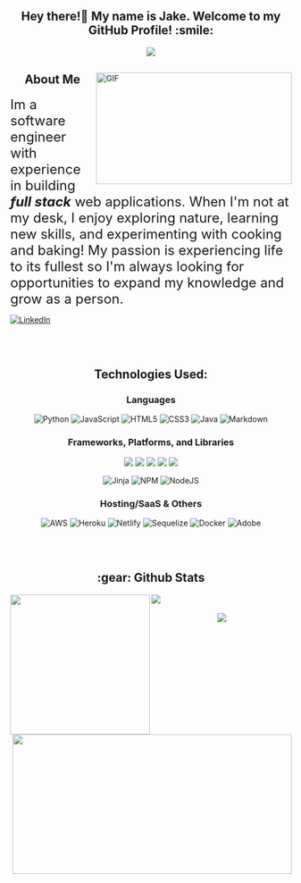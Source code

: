 <!-- thnx kelly :) -->
<h2 align="center">
  Hey there!👋 My name is Jake. Welcome to my GitHub Profile! :smile:
</h2>

<p align="center">
  <a href="https://git.io/typing-svg"><img src="https://readme-typing-svg.demolab.com?font=Rubik&pause=1000&size=30&color=            FFF325&center=true&vCenter=true&width=475&lines=Full+Stack+Web+Developer;Software+Development+Engineer;Jake+Matillano" "alt="Typing SVG" /></a>
</p>

<!-- HEY YOU! SINCE YOU'RE HERE, WHY NOT STAR THIS REPO :) OK BYE -->

<div>
  <img align="right"  alt="GIF" src="https://media4.giphy.com/media/qgQUggAC3Pfv687qPC/giphy.gif" height="200" width="350" />
  <h2 align="center">About Me</h2>

  <font size="5">Im a software engineer with experience in building ***full stack*** web applications. When I'm not at my desk, I enjoy exploring nature, learning new    skills, and experimenting with cooking and baking! My passion is experiencing life to its fullest so I'm always looking for opportunities to expand my knowledge and    grow as a person.</font>
    
  <a href="https://www.linkedin.com/in/jake-matillano-b141811a3?lipi=urn%3Ali%3Apage%3Ad_flagship3_profile_view_base_contact_details%3BzX56GhFSQHyow%2Fn6BfTVig%3D%3D" target="_blank">![LinkedIn](https://img.shields.io/badge/linkedin-%230077B5.svg?style=for-the-badge&logo=linkedin&logoColor=white)</a>

</div>
  
<br/>
<br/>

<h2 align="center">Technologies Used:</h2>

<div>
  <div align="center">
    <h3>Languages</h3>
  
![Python](https://img.shields.io/badge/python-3670A0?style=for-the-badge&logo=python&logoColor=ffdd54)
![JavaScript](https://img.shields.io/badge/javascript-%23323330.svg?style=for-the-badge&logo=javascript&logoColor=%23F7DF1E)
![HTML5](https://img.shields.io/badge/html5-%23E34F26.svg?style=for-the-badge&logo=html5&logoColor=white)
![CSS3](https://img.shields.io/badge/css3-%231572B6.svg?style=for-the-badge&logo=css3&logoColor=white)
![Java](https://img.shields.io/badge/java-%23ED8B00.svg?style=for-the-badge&logo=java&logoColor=white)
![Markdown](https://img.shields.io/badge/markdown-%23000000.svg?style=for-the-badge&logo=markdown&logoColor=white)
  
  </div>

<!-- shields badges fpr reference
database
![MySQL](https://img.shields.io/badge/mysql-%2300f.svg?style=for-the-badge&logo=mysql&logoColor=white)
![SQLite](https://img.shields.io/badge/sqlite-%2307405e.svg?style=for-the-badge&logo=sqlite&logoColor=white)
design
![Adobe](https://img.shields.io/badge/adobe-%23FF0000.svg?style=for-the-badge&logo=adobe&logoColor=white)
 Frameworks, Platforms and Libraries
![Express.js](https://img.shields.io/badge/express.js-%23404d59.svg?style=for-the-badge&logo=express&logoColor=%2361DAFB)
![Flask](https://img.shields.io/badge/flask-%23000.svg?style=for-the-badge&logo=flask&logoColor=white)
![Jinja](https://img.shields.io/badge/jinja-white.svg?style=for-the-badge&logo=jinja&logoColor=black)
![NPM](https://img.shields.io/badge/NPM-%23000000.svg?style=for-the-badge&logo=npm&logoColor=white)
![NodeJS](https://img.shields.io/badge/node.js-6DA55F?style=for-the-badge&logo=node.js&logoColor=white)
![React](https://img.shields.io/badge/react-%2320232a.svg?style=for-the-badge&logo=react&logoColor=%2361DAFB)
![Redux](https://img.shields.io/badge/redux-%23593d88.svg?style=for-the-badge&logo=redux&logoColor=white)
hosting/SaaS
![AWS](https://img.shields.io/badge/AWS-%23FF9900.svg?style=for-the-badge&logo=amazon-aws&logoColor=white)
![Heroku](https://img.shields.io/badge/heroku-%23430098.svg?style=for-the-badge&logo=heroku&logoColor=white)
![Netlify](https://img.shields.io/badge/netlify-%23000000.svg?style=for-the-badge&logo=netlify&logoColor=#00C7B7)
languages
![HTML5](https://img.shields.io/badge/html5-%23E34F26.svg?style=for-the-badge&logo=html5&logoColor=white)
![Java](https://img.shields.io/badge/java-%23ED8B00.svg?style=for-the-badge&logo=java&logoColor=white)
![JavaScript](https://img.shields.io/badge/javascript-%23323330.svg?style=for-the-badge&logo=javascript&logoColor=%23F7DF1E)
![Markdown](https://img.shields.io/badge/markdown-%23000000.svg?style=for-the-badge&logo=markdown&logoColor=white)
![Python](https://img.shields.io/badge/python-3670A0?style=for-the-badge&logo=python&logoColor=ffdd54)
ORM 
![Sequelize](https://img.shields.io/badge/Sequelize-52B0E7?style=for-the-badge&logo=Sequelize&logoColor=white)
Other
![Docker](https://img.shields.io/badge/docker-%230db7ed.svg?style=for-the-badge&logo=docker&logoColor=white)
IDE's
![CodePen](https://img.shields.io/badge/CodePen-white?style=for-the-badge&logo=codepen&logoColor=black)
![Visual Studio](https://img.shields.io/badge/Visual%20Studio-5C2D91.svg?style=for-the-badge&logo=visual-studio&logoColor=white)
-->

  <div align="center">
    <h3>Frameworks, Platforms, and Libraries</h3>
    <img src="https://img.shields.io/badge/node.js-6DA55F?style=for-the-badge&logo=node.js&logoColor=white"/>
    <img src="https://img.shields.io/badge/react-%2320232a.svg?style=for-the-badge&logo=react&logoColor=%2361DAFB" />
    <img src="https://img.shields.io/badge/redux-%23593d88.svg?style=for-the-badge&logo=redux&logoColor=white" />
    <img src="https://img.shields.io/badge/express.js-%23404d59.svg?style=for-the-badge&logo=express&logoColor=%2361DAFB" />
    <img src="https://img.shields.io/badge/flask-%23000.svg?style=for-the-badge&logo=flask&logoColor=white" />
  
![Jinja](https://img.shields.io/badge/jinja-white.svg?style=for-the-badge&logo=jinja&logoColor=black)
![NPM](https://img.shields.io/badge/NPM-%23000000.svg?style=for-the-badge&logo=npm&logoColor=white)
![NodeJS](https://img.shields.io/badge/node.js-6DA55F?style=for-the-badge&logo=node.js&logoColor=white)

  </div>
  
  <div align="center">
    <h3>Hosting/SaaS & Others</h3>
  
![AWS](https://img.shields.io/badge/AWS-%23FF9900.svg?style=for-the-badge&logo=amazon-aws&logoColor=white)
![Heroku](https://img.shields.io/badge/heroku-%23430098.svg?style=for-the-badge&logo=heroku&logoColor=white)
![Netlify](https://img.shields.io/badge/netlify-%23000000.svg?style=for-the-badge&logo=netlify&logoColor=#00C7B7)
![Sequelize](https://img.shields.io/badge/Sequelize-52B0E7?style=for-the-badge&logo=Sequelize&logoColor=white)
![Docker](https://img.shields.io/badge/docker-%230db7ed.svg?style=for-the-badge&logo=docker&logoColor=white)
![Adobe](https://img.shields.io/badge/adobe-%23FF0000.svg?style=for-the-badge&logo=adobe&logoColor=white)

  
  </div>
</div>
  
<br/>
<br/>
  
<h2 align="center"> :gear: Github Stats </h2>

<div>
  <img align="left" src="https://github-readme-stats.vercel.app/api/top-langs/?username=jdoofey&theme=highcontrast&custom_title=Languages&langs_count=6&title_color=FFF325" height="250" width="250"/>
  <img align="right" src="https://github-readme-stats.vercel.app/api?username=jdoofey&count_private=true&theme=highcontrast&custom_title=Stats&title_color=FFF325" height="250" width="500"/>
</div>
<div>
  <img src="https://activity-graph.herokuapp.com/graph?username=jdoofey&theme=high-contrast&custom_title=Contributions&title_color=FFF325"/>
</div>
<br/>

<div align="center">
  <img align="center" src="https://komarev.com/ghpvc/?username=jdoofey&color=000000&style=for-the-badge&label=👀Profile Views" />
</div>

<!--
**jakezmat/jakezmat** is a ✨ _special_ ✨ repository because its `README.md` (this file) appears on your GitHub profile.

Here are some ideas to get you started:

- 🔭 I’m currently working on ...
- 🌱 I’m currently learning ...
- 👯 I’m looking to collaborate on ...
- 🤔 I’m looking for help with ...
- 💬 Ask me about ...
- 📫 How to reach me: ...
- 😄 Pronouns: ...
- ⚡ Fun fact: ...
<div>
<img align="left" alt="GIF2" src="https://64.media.tumblr.com/905418d22885ac782b8e0eaa916c6024/00537eb80603e4fe-0d/s500x750/42e8ffeb2eaec358171ff74c64e1b99e3049c879.gif" height="250" width="400" />
<br/>
<div align="right">  
  <h3 align="center">What I'm Up To</h3>
<p align="left">&nbsp;&nbsp;&nbsp;&nbsp;&nbsp;&nbsp;&nbsp;&nbsp;&nbsp;&nbsp;&nbsp;&nbsp; 🔭 I’m currently working on building a Yelp Clone.</p>
<p align="left">&nbsp;&nbsp;&nbsp;&nbsp;&nbsp;&nbsp;&nbsp;&nbsp;&nbsp;&nbsp;&nbsp;&nbsp; 🌱 I’m currently learning python, flask, alembic, and        docker!</p>
<p align="left">&nbsp;&nbsp;&nbsp;&nbsp;&nbsp;&nbsp;&nbsp;&nbsp;&nbsp;&nbsp;&nbsp;&nbsp; 💬 Ask me about anything at all! I love meeting        new people :smile: </p>
</div>  
